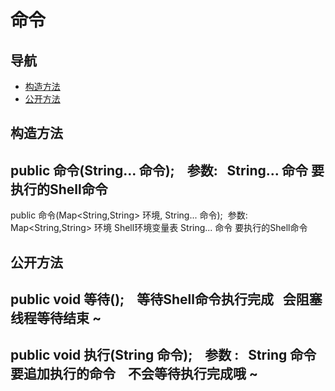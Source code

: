 # 命令 
## 导航 
* [构造方法](#构造方法)
* [公开方法](#公开方法) 
## 构造方法 
public 命令(String... 命令);   
参数:  
String... 命令 要执行的Shell命令   
---
public 命令(Map<String,String> 环境, String... 命令); 
参数:  
Map<String,String> 环境 Shell环境变量表
String... 命令 要执行的Shell命令 

## 公开方法 
public void 等待();   
等待Shell命令执行完成  
会阻塞线程等待结束 ~  
---
public void 执行(String 命令);   
参数 :  
String 命令 要追加执行的命令   
不会等待执行完成哦 ~  
---
